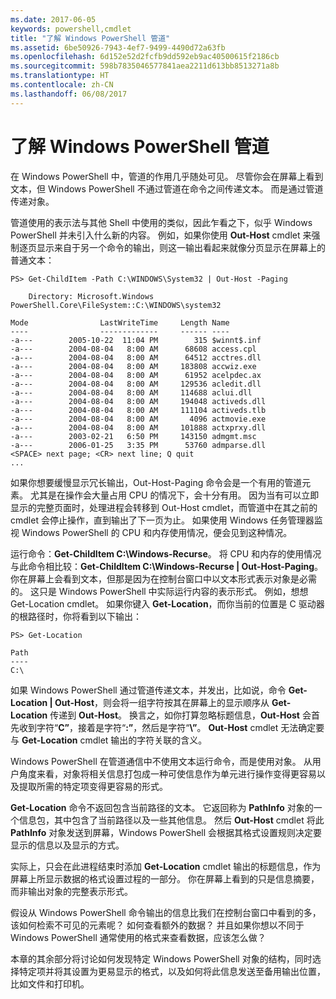```yaml
---
ms.date: 2017-06-05
keywords: powershell,cmdlet
title: "了解 Windows PowerShell 管道"
ms.assetid: 6be50926-7943-4ef7-9499-4490d72a63fb
ms.openlocfilehash: 6d152e52d2fcfb9dd592eb9ac40500615f2186cb
ms.sourcegitcommit: 598b7835046577841aea2211d613bb8513271a8b
ms.translationtype: HT
ms.contentlocale: zh-CN
ms.lasthandoff: 06/08/2017
---
```

# <a name="understanding-the-windows-powershell-pipeline"></a>了解 Windows PowerShell 管道
在 Windows PowerShell 中，管道的作用几乎随处可见。 尽管你会在屏幕上看到文本，但 Windows PowerShell 不通过管道在命令之间传递文本。 而是通过管道传递对象。

管道使用的表示法与其他 Shell 中使用的类似，因此乍看之下，似乎 Windows PowerShell 并未引入什么新的内容。 例如，如果你使用 **Out-Host** cmdlet 来强制逐页显示来自于另一个命令的输出，则这一输出看起来就像分页显示在屏幕上的普通文本：

```
PS> Get-ChildItem -Path C:\WINDOWS\System32 | Out-Host -Paging

    Directory: Microsoft.Windows PowerShell.Core\FileSystem::C:\WINDOWS\system32

Mode                LastWriteTime     Length Name
----                -------------     ------ ----
-a---        2005-10-22  11:04 PM        315 $winnt$.inf
-a---        2004-08-04   8:00 AM      68608 access.cpl
-a---        2004-08-04   8:00 AM      64512 acctres.dll
-a---        2004-08-04   8:00 AM     183808 accwiz.exe
-a---        2004-08-04   8:00 AM      61952 acelpdec.ax
-a---        2004-08-04   8:00 AM     129536 acledit.dll
-a---        2004-08-04   8:00 AM     114688 aclui.dll
-a---        2004-08-04   8:00 AM     194048 activeds.dll
-a---        2004-08-04   8:00 AM     111104 activeds.tlb
-a---        2004-08-04   8:00 AM       4096 actmovie.exe
-a---        2004-08-04   8:00 AM     101888 actxprxy.dll
-a---        2003-02-21   6:50 PM     143150 admgmt.msc
-a---        2006-01-25   3:35 PM      53760 admparse.dll
<SPACE> next page; <CR> next line; Q quit
...
```

如果你想要缓慢显示冗长输出，Out-Host-Paging 命令会是一个有用的管道元素。 尤其是在操作会大量占用 CPU 的情况下，会十分有用。 因为当有可以立即显示的完整页面时，处理进程会转移到 Out-Host cmdlet，而管道中在其之前的 cmdlet 会停止操作，直到输出了下一页为止。 如果使用 Windows 任务管理器监视 Windows PowerShell 的 CPU 和内存使用情况，便会见到这种情况。

运行命令：**Get-ChildItem C:\\Windows-Recurse**。 将 CPU 和内存的使用情况与此命令相比较：**Get-ChildItem C:\\Windows-Recurse | Out-Host-Paging**。 你在屏幕上会看到文本，但那是因为在控制台窗口中以文本形式表示对象是必需的。 这只是 Windows PowerShell 中实际运行内容的表示形式。 例如，想想 Get-Location cmdlet。 如果你键入 **Get-Location**，而你当前的位置是 C 驱动器的根路径时，你将看到以下输出：

```
PS> Get-Location

Path
----
C:\
```

如果 Windows PowerShell 通过管道传递文本，并发出，比如说，命令 **Get-Location | Out-Host**，则会将一组字符按其在屏幕上的显示顺序从 **Get-Location** 传递到 **Out-Host**。 换言之，如你打算忽略标题信息，**Out-Host** 会首先收到字符“**C”**，接着是字符“**:”**，然后是字符“**\\”**。 **Out-Host** cmdlet 无法确定要与 **Get-Location** cmdlet 输出的字符关联的含义。

Windows PowerShell 在管道通信中不使用文本运行命令，而是使用对象。 从用户角度来看，对象将相关信息打包成一种可使信息作为单元进行操作变得更容易以及提取所需的特定项变得更容易的形式。

**Get-Location** 命令不返回包含当前路径的文本。 它返回称为 **PathInfo** 对象的一个信息包，其中包含了当前路径以及一些其他信息。 然后 **Out-Host** cmdlet 将此 **PathInfo** 对象发送到屏幕，Windows PowerShell 会根据其格式设置规则决定要显示的信息以及显示的方式。

实际上，只会在此进程结束时添加 **Get-Location** cmdlet 输出的标题信息，作为屏幕上所显示数据的格式设置过程的一部分。 你在屏幕上看到的只是信息摘要，而非输出对象的完整表示形式。

假设从 Windows PowerShell 命令输出的信息比我们在控制台窗口中看到的多，该如何检索不可见的元素呢？ 如何查看额外的数据？ 并且如果你想以不同于 Windows PowerShell 通常使用的格式来查看数据，应该怎么做？

本章的其余部分将讨论如何发现特定 Windows PowerShell 对象的结构，同时选择特定项并将其设置为更易显示的格式，以及如何将此信息发送至备用输出位置，比如文件和打印机。

